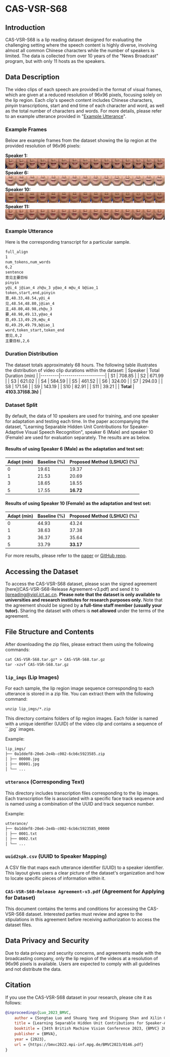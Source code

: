 # CAS-VSR-S68

## Introduction
CAS-VSR-S68 is a lip reading dataset designed for evaluating the challenging setting where the speech content is highly diverse, involving almost all common Chinese characters while the number of speakers is limited. The data is collected from over 10 years of the "News Broadcast" program, but with only 11 hosts as the speakers.  

## Data Description
The video clips of each speech are provided in the format of visual frames, which are given at a reduced resolution of 96x96 pixels, focusing solely on the lip region. 
Each clip's speech content includes Chinese characters, *pinyin* transcriptions, start and end time of each character and word, as well as the total number of characters and words. For more details, please refer to an example utterance provided in "[Example Utterance](###example-utterance)".

### Example Frames
Below are example frames from the dataset showing the lip region at the provided resolution of 96x96 pixels:

**Speaker 1:**
![Example Image 1](images/S1.jpg)
**Speaker 6:**
![Example Image 2](images/S6.jpg)
**Speaker 10:**
![Example Image 3](images/S10.jpg)
**Speaker 11:**
![Example Image 4](images/S11.jpg)
### Example Utterance
Here is the corresponding transcript for a particular sample.
```
full_align
1
num_tokens,num_words
6,2
sentence
意见主要目标
pinyin
y@i_4 j@ian_4 zh@u_3 y@ao_4 m@u_4 b@iao_1
token,start,end,pinyin
意,48.33,48.54,y@i_4
见,48.54,48.80,j@ian_4
主,48.80,48.98,zh@u_3
要,48.98,49.13,y@ao_4
目,49.13,49.29,m@u_4
标,49.29,49.79,b@iao_1
word,token_start,token_end
意见,0,2
主要目标,2,6
```

### Duration Distribution
The dataset totals approximately 68 hours. The following table illustrates the distribution of video clip durations within the dataset:
| Speaker | Total Duration (min) |
|---------|----------------------|
| S1      | 708.85               |
| S2      | 671.99               |
| S3      | 621.02               |
| S4      | 584.59               |
| S5      | 461.52               |
| S6      | 324.00               |
| S7      | 294.03               |
| S8      | 171.56               |
| S9      | 143.19               |
| S10     | 82.91                |
| S11     | 39.21                |
| **Total** | **4103.37(68.3h)**       |

### Dataset Split
By default, the data of 10 speakers are used for training, and one speaker for adaptation and testing each time. In the paper accompanying the dataset, "Learning Separable Hidden Unit Contributions for Speaker-Adaptive Visual Speech Recognition", speaker 6 (Male) and speaker 10 (Female) are used for evaluation separately. The results are as below.


#### Results of using Speaker 6 (Male) as the adaptation and test set:
| Adapt (min) | Baseline (%) | Proposed Method (LSHUC) (%) |
|-------------|--------------|---------------------|
| 0                  | 19.61    | 19.37           |
| 1                  | 21.53    | 20.69           |
| 3                  | 18.65    | 18.55           |
| 5                  | 17.55    | **16.72**           |

#### Results of using Speaker 10 (Female) as the adaptation and test set:
| Adapt (min) | Baseline (%) | Proposed Method (LSHUC) (%) |
|-------------|--------------|---------------------|
| 0           | 44.93        | 43.24               |
| 1           | 38.63        | 37.38               |
| 3           | 36.37        | 35.64               |
| 5           | 33.79        | **33.17**               |

For more results, please refer to the [paper](https://arxiv.org/abs/2310.05058) or [GitHub repo](https://github.com/jinchiniao/LSHUC).

## Accessing the Dataset

To access the CAS-VSR-S68 dataset, please scan the signed agreement [here](CAS-VSR-S68-Release Agreement-v3.pdf) and send it to [lipreading@vipl.ict.ac.cn](mailto:lipreading@vipl.ict.ac.cn). **Please note that the dataset is only available to universities and research institutes for research purposes only.** Note that the agreement should be signed by **a full-time staff member (usually your tutor).**  Sharing the dataset with others is **not allowed** under the terms of the agreement.

## File Structure and Contents
After downloading the zip files, please extract them using the following commands:
```
cat CAS-VSR-S68.tar.gz* > CAS-VSR-S68.tar.gz
tar -xzvf CAS-VSR-S68.tar.gz 
```
### `lip_imgs` (Lip Images) 
For each sample, the lip region image sequence corresponding to each utterance is stored in a zip file. You can extract them with the following command:
```
unzip lip_imgs/*.zip
```
This directory contains folders of lip region images. Each folder is named with a unique identifier (UUID) of the video clip and contains a sequence of ``.jpg` images.


Example:
```
lip_imgs/
├── 0a1ddef8-20e6-2e4b-c002-6cb6c5923585.zip
│ ├── 00000.jpg
│ ├── 00001.jpg
│ └── ...
```
### `utterance` (Corresponding Text) 
This directory includes transcription files corresponding to the lip images. Each transcription file is associated with a specific face track sequence and is named using a combination of the UUID and track sequence number.

Example:
```
utterance/
├── 0a1ddef8-20e6-2e4b-c002-6cb6c5923585_00000
│ ├── 0001.txt
│ ├── 0002.txt
│ └── ...
```
### `uuid2spk.csv` (UUID to Speaker Mapping)
A CSV file that maps each utterance identifier (UUID) to a speaker identifier.
This layout gives users a clear picture of the dataset's organization and how to locate specific pieces of information within it.

### `CAS-VSR-S68-Release Agreement-v3.pdf` (Agreement for Applying for Dataset)
This document contains the terms and conditions for accessing the CAS-VSR-S68 dataset. Interested parties must review and agree to the stipulations in this agreement before receiving authorization to access the dataset files.

## Data Privacy and Security
Due to data privacy and security concerns, and agreements made with the broadcasting company, only the lip region of the videos at a resolution of 96x96 pixels is available. Users are expected to comply with all guidelines and not distribute the data.

## Citation
If you use the CAS-VSR-S68 dataset in your research, please cite it as follows:
```bibtex
@inproceedings{Luo_2023_BMVC,
    author = {Songtao Luo and Shuang Yang and Shiguang Shan and Xilin Chen},
    title = {Learning Separable Hidden Unit Contributions for Speaker-Adaptive Visual Speech Recognition},
    booktitle = {34th British Machine Vision Conference 2023, {BMVC} 2023, Aberdeen, UK, November 20-24, 2023},
    publisher = {BMVA},
    year = {2023},
    url = {https://bmvc2022.mpi-inf.mpg.de/BMVC2023/0146.pdf}
}
